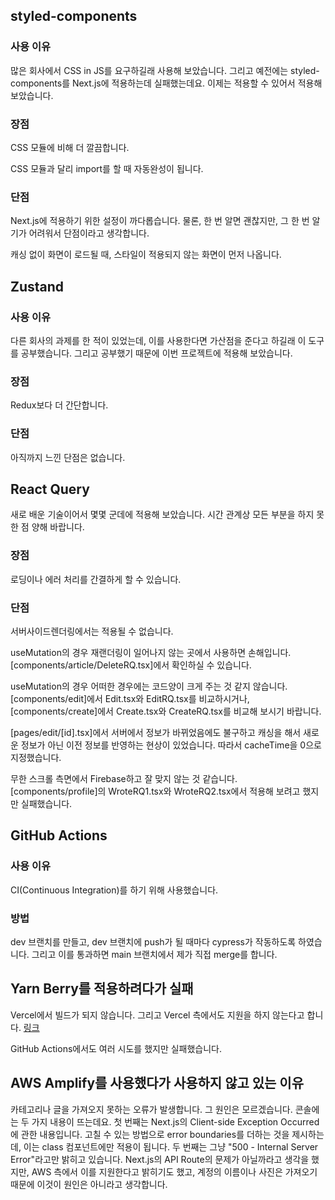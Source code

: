 ## styled-components

### 사용 이유

많은 회사에서 CSS in JS를 요구하길래 사용해 보았습니다. 그리고 예전에는 styled-components를 Next.js에 적용하는데 실패했는데요. 이제는 적용할 수 있어서 적용해 보았습니다.

### 장점

CSS 모듈에 비해 더 깔끔합니다.

CSS 모듈과 달리 import를 할 때 자동완성이 됩니다.

### 단점

Next.js에 적용하기 위한 설정이 까다롭습니다. 물론, 한 번 알면 괜찮지만, 그 한 번 알기가 어려워서 단점이라고 생각합니다.

캐싱 없이 화면이 로드될 때, 스타일이 적용되지 않는 화면이 먼저 나옵니다.

## Zustand

### 사용 이유

다른 회사의 과제를 한 적이 있었는데, 이를 사용한다면 가산점을 준다고 하길래 이 도구를 공부했습니다. 그리고 공부했기 때문에 이번 프로젝트에 적용해 보았습니다.

### 장점

Redux보다 더 간단합니다.

### 단점

아직까지 느낀 단점은 없습니다.

## React Query

새로 배운 기술이어서 몇몇 군데에 적용해 보았습니다. 시간 관계상 모든 부분을 하지 못한 점 양해 바랍니다.

### 장점

로딩이나 에러 처리를 간결하게 할 수 있습니다.

### 단점

서버사이드렌더링에서는 적용될 수 없습니다.

useMutation의 경우 재랜더링이 일어나지 않는 곳에서 사용하면 손해입니다. [components/article/DeleteRQ.tsx]에서 확인하실 수 있습니다.

useMutation의 경우 어떠한 경우에는 코드양이 크게 주는 것 같지 않습니다. [components/edit]에서 Edit.tsx와 EditRQ.tsx를 비교하시거나, [components/create]에서 Create.tsx와 CreateRQ.tsx를 비교해 보시기 바랍니다.

[pages/edit/[id].tsx]에서 서버에서 정보가 바뀌었음에도 불구하고 캐싱을 해서 새로운 정보가 아닌 이전 정보를 반영하는 현상이 있었습니다. 따라서 cacheTime을 0으로 지정했습니다.

무한 스크롤 측면에서 Firebase하고 잘 맞지 않는 것 같습니다. [components/profile]의 WroteRQ1.tsx와 WroteRQ2.tsx에서 적용해 보려고 했지만 실패했습니다.

## GitHub Actions

### 사용 이유

CI(Continuous Integration)를 하기 위해 사용했습니다.

### 방법

dev 브랜치를 만들고, dev 브랜치에 push가 될 때마다 cypress가 작동하도록 하였습니다. 그리고 이를 통과하면 main 브랜치에서 제가 직접 merge를 합니다.

## Yarn Berry를 적용하려다가 실패

Vercel에서 빌드가 되지 않습니다. 그리고 Vercel 측에서도 지원을 하지 않는다고 합니다. [링크](https://vercel.com/guides/does-vercel-support-yarn-2)

GitHub Actions에서도 여러 시도를 했지만 실패했습니다.

## AWS Amplify를 사용했다가 사용하지 않고 있는 이유

카테고리나 글을 가져오지 못하는 오류가 발생합니다. 그 원인은 모르겠습니다. 콘솔에는 두 가지 내용이 뜨는데요. 첫 번째는 Next.js의 Client-side Exception Occurred에 관한 내용입니다. 고칠 수 있는 방법으로 error boundaries를 더하는 것을 제시하는데, 이는 class 컴포넌트에만 적용이 됩니다. 두 번째는 그냥 "500 - Internal Server Error"라고만 밝히고 있습니다. Next.js의 API Route의 문제가 아닐까라고 생각을 했지만, AWS 측에서 이를 지원한다고 밝히기도 했고, 계정의 이름이나 사진은 가져오기 때문에 이것이 원인은 아니라고 생각합니다.
